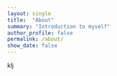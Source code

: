 ```yaml
---
layout: single
title:  "About"
summary: "Introduction to myself"
author_profile: false
permalink: /about/
show_date: false
---
```

klj